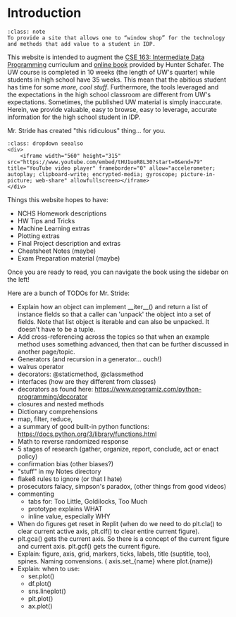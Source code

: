 
# <i class="fas fa-hand-sparkles fa-fw"></i> Introduction

```{admonition} Website Mission
:class: note
To provide a site that allows one to “window shop” for the technology and methods that add value to a student in IDP.  
```

This website is intended to augment the [CSE 163: Intermediate Data Programming](https://courses.cs.washington.edu/courses/cse163) curriculum and [online book](https://cse163.github.io/book) provided by Hunter Schafer. The UW course is completed in 10 weeks (the length of UW's quarter) while students in high school have 35 weeks. This mean that the abitious student has time for some _more, cool stuff_. Furthermore, the tools leveraged and the expectations in the high school classroom are different from UW's expectations. Sometimes, the published UW material is simply inaccurate. Herein, we provide valuable, easy to browse, easy to leverage, accurate information for the high school student in IDP.  

Mr. Stride has created "this ridiculous" thing... for you.
```{admonition} Video Reference
:class: dropdown seealso
<div>
    <iframe width="560" height="315" src="https://www.youtube.com/embed/tHU1uoR8L30?start=0&end=79" title="YouTube video player" frameborder="0" allow="accelerometer; autoplay; clipboard-write; encrypted-media; gyroscope; picture-in-picture; web-share" allowfullscreen></iframe>
</div>
```



Things this website hopes to have:
* NCHS Homework descriptions
* HW Tips and Tricks
* Machine Learning extras
* Plotting extras
* Final Project description and extras
* Cheatsheet Notes (maybe)
* Exam Preparation material (maybe)

Once you are ready to read, you can navigate the book using the sidebar on the left!  
  
Here are a bunch of TODOs for Mr. Stride:  
* Explain how an object can implement \_\_iter\_\_() and return a list of instance fields so that a caller can 'unpack' the object into a set of fields. Note that list object is iterable and can also be unpacked. It doesn't have to be a tuple.  
* Add cross-referencing across the topics so that when an example method uses something advanced, then that can be further discussed in another page/topic.  
* Generators (and recursion in a generator... ouch!)  
* walrus operator  
* decorators: @staticmethod, @classmethod  
* interfaces (how are they different from classes)  
* decorators as found here: https://www.programiz.com/python-programming/decorator  
* closures and nested methods  
* Dictionary comprehensions  
* map, filter, reduce,  
* a summary of good built-in python functions: https://docs.python.org/3/library/functions.html   
* Math to reverse randomized response   
* 5 stages of research (gather, organize, report, conclude, act or enact policy)
* confirmation bias  (other biases?)   
* "stuff" in my Notes directory   
* flake8 rules to ignore  (or that I hate)  
* prosecutors falacy, simpson's paradox, (other things from good videos)  
* commenting  
    * tabs for: Too Little, Goldilocks, Too Much  
    * prototype explains WHAT  
    * inline value, especially WHY  
* When do figures get reset in Replit (when do we need to do plt.cla() to clear current active axis, plt.clf() to clear entire current figure).  
* plt.gca() gets the current axis. So there is a concept of the current figure and current axis. plt.gcf() gets the current figure. 
* Explain: figure, axis, grid, markers, ticks, labels, title (suptitle, too), spines. Naming convensions. ( axis.set_{name} where plot.{name})  
* Explain: when to use:
    * ser.plot()  
    * df.plot()  
    * sns.lineplot()  
    * plt.plot()  
    * ax.plot()  
